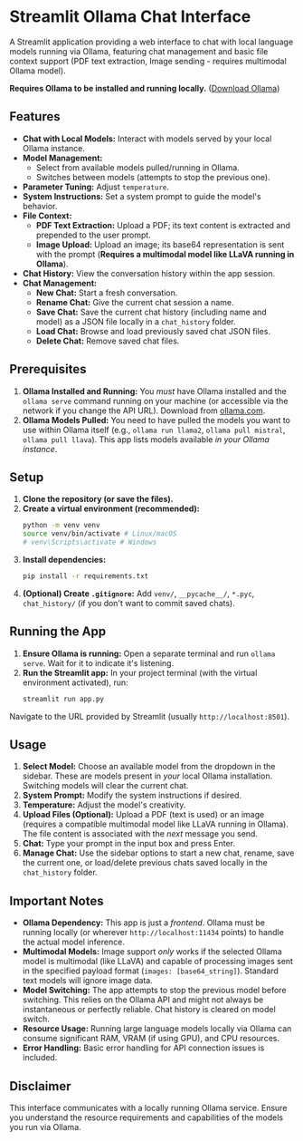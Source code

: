  # Streamlit Ollama Chat Interface

A Streamlit application providing a web interface to chat with local language models running via Ollama, featuring chat management and basic file context support (PDF text extraction, Image sending - requires multimodal Ollama model).

**Requires Ollama to be installed and running locally.** ([Download Ollama](https://ollama.com/))

## Features

*   **Chat with Local Models:** Interact with models served by your local Ollama instance.
*   **Model Management:**
    *   Select from available models pulled/running in Ollama.
    *   Switches between models (attempts to stop the previous one).
*   **Parameter Tuning:** Adjust `temperature`.
*   **System Instructions:** Set a system prompt to guide the model's behavior.
*   **File Context:**
    *   **PDF Text Extraction:** Upload a PDF; its text content is extracted and prepended to the user prompt.
    *   **Image Upload:** Upload an image; its base64 representation is sent with the prompt (**Requires a multimodal model like LLaVA running in Ollama**).
*   **Chat History:** View the conversation history within the app session.
*   **Chat Management:**
    *   **New Chat:** Start a fresh conversation.
    *   **Rename Chat:** Give the current chat session a name.
    *   **Save Chat:** Save the current chat history (including name and model) as a JSON file locally in a `chat_history` folder.
    *   **Load Chat:** Browse and load previously saved chat JSON files.
    *   **Delete Chat:** Remove saved chat files.

## Prerequisites

1.  **Ollama Installed and Running:** You *must* have Ollama installed and the `ollama serve` command running on your machine (or accessible via the network if you change the API URL). Download from [ollama.com](https://ollama.com/).
2.  **Ollama Models Pulled:** You need to have pulled the models you want to use within Ollama itself (e.g., `ollama run llama2`, `ollama pull mistral`, `ollama pull llava`). This app lists models available *in your Ollama instance*.

## Setup

1.  **Clone the repository (or save the files).**
2.  **Create a virtual environment (recommended):**
    ```bash
    python -m venv venv
    source venv/bin/activate # Linux/macOS
    # venv\Scripts\activate # Windows
    ```
3.  **Install dependencies:**
    ```bash
    pip install -r requirements.txt
    ```
4.  **(Optional) Create `.gitignore`:** Add `venv/`, `__pycache__/`, `*.pyc`, `chat_history/` (if you don't want to commit saved chats).

## Running the App

1.  **Ensure Ollama is running:** Open a separate terminal and run `ollama serve`. Wait for it to indicate it's listening.
2.  **Run the Streamlit app:** In your project terminal (with the virtual environment activated), run:
    ```bash
    streamlit run app.py
    ```

Navigate to the URL provided by Streamlit (usually `http://localhost:8501`).

## Usage

1.  **Select Model:** Choose an available model from the dropdown in the sidebar. These are models present in *your* local Ollama installation. Switching models will clear the current chat.
2.  **System Prompt:** Modify the system instructions if desired.
3.  **Temperature:** Adjust the model's creativity.
4.  **Upload Files (Optional):** Upload a PDF (text is used) or an image (requires a compatible multimodal model like LLaVA running in Ollama). The file content is associated with the *next* message you send.
5.  **Chat:** Type your prompt in the input box and press Enter.
6.  **Manage Chat:** Use the sidebar options to start a new chat, rename, save the current one, or load/delete previous chats saved locally in the `chat_history` folder.

## Important Notes

*   **Ollama Dependency:** This app is just a *frontend*. Ollama must be running locally (or wherever `http://localhost:11434` points) to handle the actual model inference.
*   **Multimodal Models:** Image support *only* works if the selected Ollama model is multimodal (like LLaVA) and capable of processing images sent in the specified payload format (`images: [base64_string]`). Standard text models will ignore image data.
*   **Model Switching:** The app attempts to stop the previous model before switching. This relies on the Ollama API and might not always be instantaneous or perfectly reliable. Chat history is cleared on model switch.
*   **Resource Usage:** Running large language models locally via Ollama can consume significant RAM, VRAM (if using GPU), and CPU resources.
*   **Error Handling:** Basic error handling for API connection issues is included.

## Disclaimer

This interface communicates with a locally running Ollama service. Ensure you understand the resource requirements and capabilities of the models you run via Ollama.